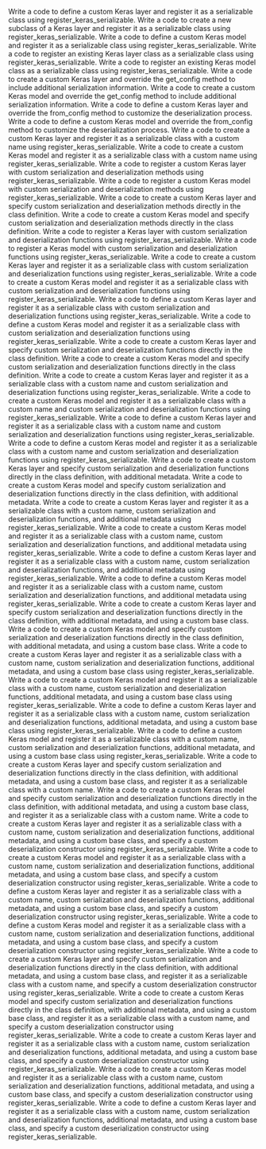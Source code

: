 Write a code to define a custom Keras layer and register it as a serializable class using register_keras_serializable.
Write a code to create a new subclass of a Keras layer and register it as a serializable class using register_keras_serializable.
Write a code to define a custom Keras model and register it as a serializable class using register_keras_serializable.
Write a code to register an existing Keras layer class as a serializable class using register_keras_serializable.
Write a code to register an existing Keras model class as a serializable class using register_keras_serializable.
Write a code to create a custom Keras layer and override the get_config method to include additional serialization information.
Write a code to create a custom Keras model and override the get_config method to include additional serialization information.
Write a code to define a custom Keras layer and override the from_config method to customize the deserialization process.
Write a code to define a custom Keras model and override the from_config method to customize the deserialization process.
Write a code to create a custom Keras layer and register it as a serializable class with a custom name using register_keras_serializable.
Write a code to create a custom Keras model and register it as a serializable class with a custom name using register_keras_serializable.
Write a code to register a custom Keras layer with custom serialization and deserialization methods using register_keras_serializable.
Write a code to register a custom Keras model with custom serialization and deserialization methods using register_keras_serializable.
Write a code to create a custom Keras layer and specify custom serialization and deserialization methods directly in the class definition.
Write a code to create a custom Keras model and specify custom serialization and deserialization methods directly in the class definition.
Write a code to register a Keras layer with custom serialization and deserialization functions using register_keras_serializable.
Write a code to register a Keras model with custom serialization and deserialization functions using register_keras_serializable.
Write a code to create a custom Keras layer and register it as a serializable class with custom serialization and deserialization functions using register_keras_serializable.
Write a code to create a custom Keras model and register it as a serializable class with custom serialization and deserialization functions using register_keras_serializable.
Write a code to define a custom Keras layer and register it as a serializable class with custom serialization and deserialization functions using register_keras_serializable.
Write a code to define a custom Keras model and register it as a serializable class with custom serialization and deserialization functions using register_keras_serializable.
Write a code to create a custom Keras layer and specify custom serialization and deserialization functions directly in the class definition.
Write a code to create a custom Keras model and specify custom serialization and deserialization functions directly in the class definition.
Write a code to create a custom Keras layer and register it as a serializable class with a custom name and custom serialization and deserialization functions using register_keras_serializable.
Write a code to create a custom Keras model and register it as a serializable class with a custom name and custom serialization and deserialization functions using register_keras_serializable.
Write a code to define a custom Keras layer and register it as a serializable class with a custom name and custom serialization and deserialization functions using register_keras_serializable.
Write a code to define a custom Keras model and register it as a serializable class with a custom name and custom serialization and deserialization functions using register_keras_serializable.
Write a code to create a custom Keras layer and specify custom serialization and deserialization functions directly in the class definition, with additional metadata.
Write a code to create a custom Keras model and specify custom serialization and deserialization functions directly in the class definition, with additional metadata.
Write a code to create a custom Keras layer and register it as a serializable class with a custom name, custom serialization and deserialization functions, and additional metadata using register_keras_serializable.
Write a code to create a custom Keras model and register it as a serializable class with a custom name, custom serialization and deserialization functions, and additional metadata using register_keras_serializable.
Write a code to define a custom Keras layer and register it as a serializable class with a custom name, custom serialization and deserialization functions, and additional metadata using register_keras_serializable.
Write a code to define a custom Keras model and register it as a serializable class with a custom name, custom serialization and deserialization functions, and additional metadata using register_keras_serializable.
Write a code to create a custom Keras layer and specify custom serialization and deserialization functions directly in the class definition, with additional metadata, and using a custom base class.
Write a code to create a custom Keras model and specify custom serialization and deserialization functions directly in the class definition, with additional metadata, and using a custom base class.
Write a code to create a custom Keras layer and register it as a serializable class with a custom name, custom serialization and deserialization functions, additional metadata, and using a custom base class using register_keras_serializable.
Write a code to create a custom Keras model and register it as a serializable class with a custom name, custom serialization and deserialization functions, additional metadata, and using a custom base class using register_keras_serializable.
Write a code to define a custom Keras layer and register it as a serializable class with a custom name, custom serialization and deserialization functions, additional metadata, and using a custom base class using register_keras_serializable.
Write a code to define a custom Keras model and register it as a serializable class with a custom name, custom serialization and deserialization functions, additional metadata, and using a custom base class using register_keras_serializable.
Write a code to create a custom Keras layer and specify custom serialization and deserialization functions directly in the class definition, with additional metadata, and using a custom base class, and register it as a serializable class with a custom name.
Write a code to create a custom Keras model and specify custom serialization and deserialization functions directly in the class definition, with additional metadata, and using a custom base class, and register it as a serializable class with a custom name.
Write a code to create a custom Keras layer and register it as a serializable class with a custom name, custom serialization and deserialization functions, additional metadata, and using a custom base class, and specify a custom deserialization constructor using register_keras_serializable.
Write a code to create a custom Keras model and register it as a serializable class with a custom name, custom serialization and deserialization functions, additional metadata, and using a custom base class, and specify a custom deserialization constructor using register_keras_serializable.
Write a code to define a custom Keras layer and register it as a serializable class with a custom name, custom serialization and deserialization functions, additional metadata, and using a custom base class, and specify a custom deserialization constructor using register_keras_serializable.
Write a code to define a custom Keras model and register it as a serializable class with a custom name, custom serialization and deserialization functions, additional metadata, and using a custom base class, and specify a custom deserialization constructor using register_keras_serializable.
Write a code to create a custom Keras layer and specify custom serialization and deserialization functions directly in the class definition, with additional metadata, and using a custom base class, and register it as a serializable class with a custom name, and specify a custom deserialization constructor using register_keras_serializable.
Write a code to create a custom Keras model and specify custom serialization and deserialization functions directly in the class definition, with additional metadata, and using a custom base class, and register it as a serializable class with a custom name, and specify a custom deserialization constructor using register_keras_serializable.
Write a code to create a custom Keras layer and register it as a serializable class with a custom name, custom serialization and deserialization functions, additional metadata, and using a custom base class, and specify a custom deserialization constructor using register_keras_serializable.
Write a code to create a custom Keras model and register it as a serializable class with a custom name, custom serialization and deserialization functions, additional metadata, and using a custom base class, and specify a custom deserialization constructor using register_keras_serializable.
Write a code to define a custom Keras layer and register it as a serializable class with a custom name, custom serialization and deserialization functions, additional metadata, and using a custom base class, and specify a custom deserialization constructor using register_keras_serializable.